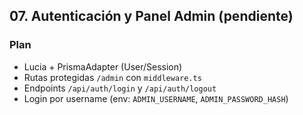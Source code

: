 ## 07. Autenticación y Panel Admin (pendiente)

### Plan

- Lucia + PrismaAdapter (User/Session)
- Rutas protegidas `/admin` con `middleware.ts`
- Endpoints `/api/auth/login` y `/api/auth/logout`
- Login por username (env: `ADMIN_USERNAME`, `ADMIN_PASSWORD_HASH`)


